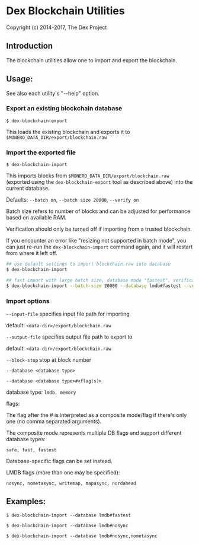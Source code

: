 # Dex Blockchain Utilities

Copyright (c) 2014-2017, The Dex Project

## Introduction

The blockchain utilities allow one to import and export the blockchain.

## Usage:

See also each utility's "--help" option.

### Export an existing blockchain database

`$ dex-blockchain-export`

This loads the existing blockchain and exports it to `$MONERO_DATA_DIR/export/blockchain.raw`

### Import the exported file

`$ dex-blockchain-import`

This imports blocks from `$MONERO_DATA_DIR/export/blockchain.raw` (exported using the
`dex-blockchain-export` tool as described above) into the current database.

Defaults: `--batch on`, `--batch size 20000`, `--verify on`

Batch size refers to number of blocks and can be adjusted for performance based on available RAM.

Verification should only be turned off if importing from a trusted blockchain.

If you encounter an error like "resizing not supported in batch mode", you can just re-run
the `dex-blockchain-import` command again, and it will restart from where it left off.

```bash
## use default settings to import blockchain.raw into database
$ dex-blockchain-import

## fast import with large batch size, database mode "fastest", verification off
$ dex-blockchain-import --batch-size 20000 --database lmdb#fastest --verify off

```

### Import options

`--input-file`
specifies input file path for importing

default: `<data-dir>/export/blockchain.raw`

`--output-file`
specifies output file path to export to

default: `<data-dir>/export/blockchain.raw`

`--block-stop`
stop at block number

`--database <database type>`

`--database <database type>#<flag(s)>`

database type: `lmdb, memory`

flags:

The flag after the # is interpreted as a composite mode/flag if there's only
one (no comma separated arguments).

The composite mode represents multiple DB flags and support different database types:

`safe, fast, fastest`

Database-specific flags can be set instead.

LMDB flags (more than one may be specified):

`nosync, nometasync, writemap, mapasync, nordahead`

## Examples:

```
$ dex-blockchain-import --database lmdb#fastest

$ dex-blockchain-import --database lmdb#nosync

$ dex-blockchain-import --database lmdb#nosync,nometasync
```

